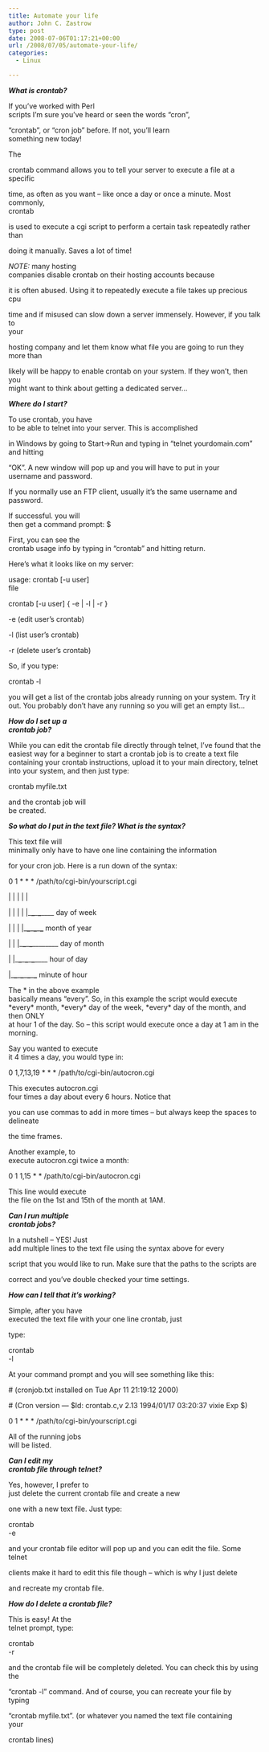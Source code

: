 ```yaml
---
title: Automate your life
author: John C. Zastrow
type: post
date: 2008-07-06T01:17:21+00:00
url: /2008/07/05/automate-your-life/
categories:
  - Linux

---
```

_**What is crontab?**_



If you&#8217;ve worked with Perl  
scripts I&#8217;m sure you&#8217;ve heard or seen the words &#8220;cron&#8221;,

&#8220;crontab&#8221;, or &#8220;cron job&#8221; before. If not, you&#8217;ll learn  
something new today! 

The

crontab command allows you to tell your server to execute a file at a specific

time, as often as you want &#8211; like once a day or once a minute. Most commonly,  
crontab

is used to execute a cgi script to perform a certain task repeatedly rather than

doing it manually. Saves a lot of time!



_NOTE:_ many hosting  
companies disable crontab on their hosting accounts because

it is often abused. Using it to repeatedly execute a file takes up precious cpu

time and if misused can slow down a server immensely. However, if you talk to  
your

hosting company and let them know what file you are going to run they more than

likely will be happy to enable crontab on your system. If they won&#8217;t, then you  
might want to think about getting a dedicated server&#8230;



_**Where do I start?**_



To use crontab, you have  
to be able to telnet into your server. This is accomplished

in Windows by going to Start->Run and typing in &#8220;telnet yourdomain.com&#8221;  
and hitting

&#8220;OK&#8221;. A new window will pop up and you will have to put in your  
username and password.

If you normally use an FTP client, usually it&#8217;s the same username and password.



If successful. you will  
then get a command prompt: $



First, you can see the  
crontab usage info by typing in &#8220;crontab&#8221; and hitting return.

Here&#8217;s what it looks like on my server:



usage: crontab [-u user]  
file

crontab [-u user] { -e | -l | -r }

-e (edit user&#8217;s crontab)

-l (list user&#8217;s crontab)

-r (delete user&#8217;s crontab)

So, if you type:

crontab -l

you will get a list of the crontab jobs already running on your system. Try it  
out. You probably don&#8217;t have any running so you will get an empty list&#8230;



_**How do I set up a  
crontab job?**_

While you can edit the crontab file directly through telnet, I&#8217;ve found that the  
easiest way for a beginner to start a crontab job is to create a text file  
containing your crontab instructions, upload it to your main directory, telnet  
into your system, and then just type:



crontab myfile.txt



and the crontab job will  
be created.

**_So what do I put in the text file? What is the syntax?_**



This text file will  
minimally only have to have one line containing the information

for your cron job. Here is a run down of the syntax:

0 1 \* \* * /path/to/cgi-bin/yourscript.cgi

| | | | |

| | | | |\___\___\___\___\____ day of week

| | | |\___\___\___\___\___\___ month of year

| | |\___\___\___\___\___\_____ day of month

| |\___\___\___\___\___\___\____ hour of day

|\___\___\___\___\___\___\___\___ minute of hour



The * in the above example  
basically means &#8220;every&#8221;. So, in this example the script would execute  
\*every\* month, \*every\* day of the week, \*every\* day of the month, and then ONLY  
at hour 1 of the day. So &#8211; this script would execute once a day at 1 am in the  
morning.



Say you wanted to execute  
it 4 times a day, you would type in:



0 1,7,13,19 \* \* * /path/to/cgi-bin/autocron.cgi



This executes autocron.cgi  
four times a day about every 6 hours. Notice that

you can use commas to add in more times &#8211; but always keep the spaces to  
delineate

the time frames.



Another example, to  
execute autocron.cgi twice a month:



0 1 1,15 \* \* /path/to/cgi-bin/autocron.cgi



This line would execute  
the file on the 1st and 15th of the month at 1AM.



**_Can I run multiple  
crontab jobs?_**



In a nutshell &#8211; YES! Just  
add multiple lines to the text file using the syntax above for every

script that you would like to run. Make sure that the paths to the scripts are

correct and you&#8217;ve double checked your time settings.

_**How can I tell that it&#8217;s working?**_



Simple, after you have  
executed the text file with your one line crontab, just

type:



crontab  
-l

At your command prompt and you will see something like this:

\# (cronjob.txt installed on Tue Apr 11 21:19:12 2000)

\# (Cron version &#8212; $Id: crontab.c,v 2.13 1994/01/17 03:20:37 vixie Exp $)

0 1 \* \* * /path/to/cgi-bin/yourscript.cgi



All of the running jobs  
will be listed.



_**Can I edit my  
crontab file through telnet?**_



Yes, however, I prefer to  
just delete the current crontab file and create a new

one with a new text file. Just type:



crontab  
-e

and your crontab file editor will pop up and you can edit the file. Some telnet

clients make it hard to edit this file though &#8211; which is why I just delete

and recreate my crontab file.

_**How do I delete a crontab file?**_



This is easy! At the  
telnet prompt, type:



crontab  
-r

and the crontab file will be completely deleted. You can check this by using the

&#8220;crontab -l&#8221; command. And of course, you can recreate your file by  
typing

&#8220;crontab myfile.txt&#8221;. (or whatever you named the text file containing  
your

crontab lines)